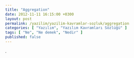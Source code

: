 ```yaml
---
title: "Aggregation"
date: 2012-11-11 16:15:00 +0300
layout: post
permalink: /yazilim/yazilim-kavramlar-sozluk/aggregation
categories: [ "Yazılım", "Yazılım Kavramları Sözlüğü" ]
tags: [ "Ne", "Ne demek", "Nedir" ]
published: false
---
```


.
